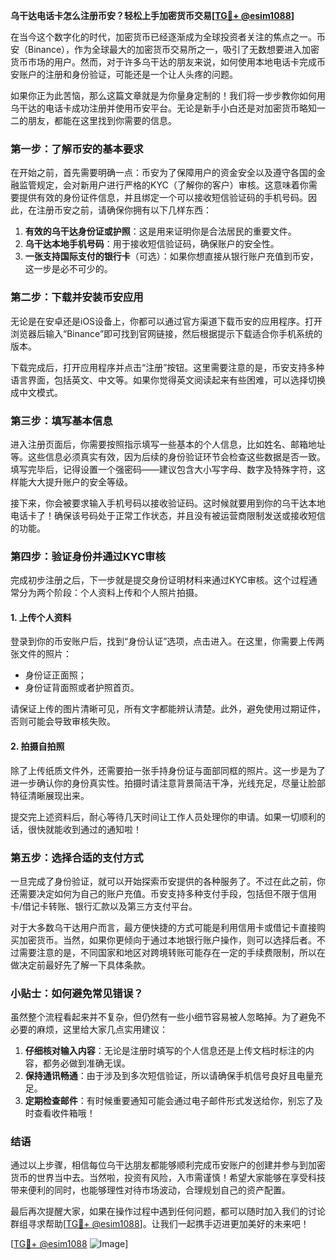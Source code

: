 **乌干达电话卡怎么注册币安？轻松上手加密货币交易[[TG💪+ @esim1088](https://t.me/s/esim1088)]**

在当今这个数字化的时代，加密货币已经逐渐成为全球投资者关注的焦点之一。币安（Binance），作为全球最大的加密货币交易所之一，吸引了无数想要进入加密货币市场的用户。然而，对于许多乌干达的朋友来说，如何使用本地电话卡完成币安账户的注册和身份验证，可能还是一个让人头疼的问题。

如果你正为此苦恼，那么这篇文章就是为你量身定制的！我们将一步步教你如何用乌干达的电话卡成功注册并使用币安平台。无论是新手小白还是对加密货币略知一二的朋友，都能在这里找到你需要的信息。

### 第一步：了解币安的基本要求

在开始之前，首先需要明确一点：币安为了保障用户的资金安全以及遵守各国的金融监管规定，会对新用户进行严格的KYC（了解你的客户）审核。这意味着你需要提供有效的身份证件信息，并且绑定一个可以接收短信验证码的手机号码。因此，在注册币安之前，请确保你拥有以下几样东西：

1. **有效的乌干达身份证或护照**：这是用来证明你是合法居民的重要文件。
2. **乌干达本地手机号码**：用于接收短信验证码，确保账户的安全性。
3. **一张支持国际支付的银行卡**（可选）：如果你想直接从银行账户充值到币安，这一步是必不可少的。

### 第二步：下载并安装币安应用

无论是在安卓还是iOS设备上，你都可以通过官方渠道下载币安的应用程序。打开浏览器后输入“Binance”即可找到官网链接，然后根据提示下载适合你手机系统的版本。

下载完成后，打开应用程序并点击“注册”按钮。这里需要注意的是，币安支持多种语言界面，包括英文、中文等。如果你觉得英文阅读起来有些困难，可以选择切换成中文模式。

### 第三步：填写基本信息

进入注册页面后，你需要按照指示填写一些基本的个人信息，比如姓名、邮箱地址等。这些信息必须真实有效，因为后续的身份验证环节会检查这些数据是否一致。填写完毕后，记得设置一个强密码——建议包含大小写字母、数字及特殊字符，这样能大大提升账户的安全等级。

接下来，你会被要求输入手机号码以接收验证码。这时候就要用到你的乌干达本地电话卡了！确保该号码处于正常工作状态，并且没有被运营商限制发送或接收短信的功能。

### 第四步：验证身份并通过KYC审核

完成初步注册之后，下一步就是提交身份证明材料来通过KYC审核。这个过程通常分为两个阶段：个人资料上传和个人照片拍摄。

#### 1. 上传个人资料
登录到你的币安账户后，找到“身份认证”选项，点击进入。在这里，你需要上传两张文件的照片：
- 身份证正面照；
- 身份证背面照或者护照首页。

请保证上传的图片清晰可见，所有文字都能辨认清楚。此外，避免使用过期证件，否则可能会导致审核失败。

#### 2. 拍摄自拍照
除了上传纸质文件外，还需要拍一张手持身份证与面部同框的照片。这一步是为了进一步确认你的身份真实性。拍摄时请注意背景简洁干净，光线充足，尽量让脸部特征清晰展现出来。

提交完上述资料后，耐心等待几天时间让工作人员处理你的申请。如果一切顺利的话，很快就能收到通过的通知啦！

### 第五步：选择合适的支付方式

一旦完成了身份验证，就可以开始探索币安提供的各种服务了。不过在此之前，你还需要决定如何为自己的账户充值。币安支持多种支付手段，包括但不限于信用卡/借记卡转账、银行汇款以及第三方支付平台。

对于大多数乌干达用户而言，最方便快捷的方式可能是利用信用卡或借记卡直接购买加密货币。当然，如果你更倾向于通过本地银行账户操作，则可以选择后者。不过需要注意的是，不同国家和地区对跨境转账可能存在一定的手续费限制，所以在做决定前最好先了解一下具体条款。

### 小贴士：如何避免常见错误？

虽然整个流程看起来并不复杂，但仍然有一些小细节容易被人忽略掉。为了避免不必要的麻烦，这里给大家几点实用建议：

1. **仔细核对输入内容**：无论是注册时填写的个人信息还是上传文档时标注的内容，都务必做到准确无误。
2. **保持通讯畅通**：由于涉及到多次短信验证，所以请确保手机信号良好且电量充足。
3. **定期检查邮件**：有时候重要通知可能会通过电子邮件形式发送给你，别忘了及时查看收件箱哦！

### 结语

通过以上步骤，相信每位乌干达朋友都能够顺利完成币安账户的创建并参与到加密货币的世界当中去。当然啦，投资有风险，入市需谨慎！希望大家能够在享受科技带来便利的同时，也能够理性对待市场波动，合理规划自己的资产配置。

最后再次提醒大家，如果在操作过程中遇到任何问题，都可以随时加入我们的讨论群组寻求帮助[[TG💪+ @esim1088](https://t.me/s/esim1088)]。让我们一起携手迈进更加美好的未来吧！

[[TG💪+ @esim1088](https://t.me/s/esim1088) ![Image](https://i.postimg.cc/4NQfJmqS/Snipaste-2025-05-13-00-14-12.png)]